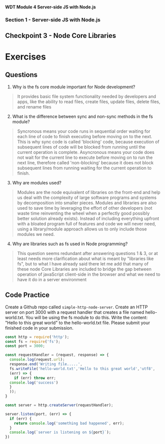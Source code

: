 #### WDT Module 4 Server-side JS with Node.js
### Section 1 - Server-side JS with Node.js
## Checkpoint 3 - Node Core Libraries

# Exercises
## Questions

1. Why is the fs core module important for Node development?
> It provides basic file system functionality needed by developers and apps, like the ability to read files, create files, update files, delete files, and rename files

2. What is the difference between sync and non-sync methods in the fs module?
> Syncronous means your code runs in sequential order waiting for each line of code to finish executing before moving on to the next. This is why sync code is called 'blocking' code, because execution of subsequent lines of code will be blocked from running until the current operation is complete. Asyncronous means your code does not wait for the current line to execute before moving on to run the next line, therefore called 'non-blocking' because it does not block subsequent lines from running waiting for the current operation to finish.

3. Why are modules used?
> Modules are the node equivalent of libraries on the front-end and help us deal with the complexity of large software programs and systems by decomposition into smaller pieces. Modules and libraries are also used to save time by leveraging the effort of other developers (not waste time reinventing the wheel when a perfectly good possibly better solution already exists). Instead of including everything upfront with a bloated program full of features and code we will never need, using a library/module approach allows us to only include those modules we need.

4. Why are libraries such as fs used in Node programming?
> This question seems redundant after answering questions 1 & 3, or at least needs more clarification about what is meant by "libraries like fs", but to what I have already said there let me add that many of these node Core Libraries are included to bridge the gap between operation of javaScript client-side in the browser and what we need to have it do in a server environment

## Code Practice
Create a Github repo called `simple-http-node-server`. Create an HTTP server on port 3000 with a request handler that creates a file named hello-world.txt. You will be using the fs module to do this. Write the content: "Hello to this great world" to the hello-world.txt file. Please submit your finished code in your submission.

```javascript
const http = require('http');
const fs = require('fs');
const port = 3000;

const requestHandler = (request, response) => {
  console.log(request.url);
  response.end('Writing file.....',
  fs.writeFile('hello-world.txt','Hello to this great world','utf8',
  (err) => {
    if (err) throw err;
  console.log('success')
  }
  ));
}

const server = http.createServer(requestHandler);

server.listen(port, (err) => {
  if (err) {
    return console.log('something bad happened', err);
  }
  console.log(`server is listening on ${port}`);
})
```
